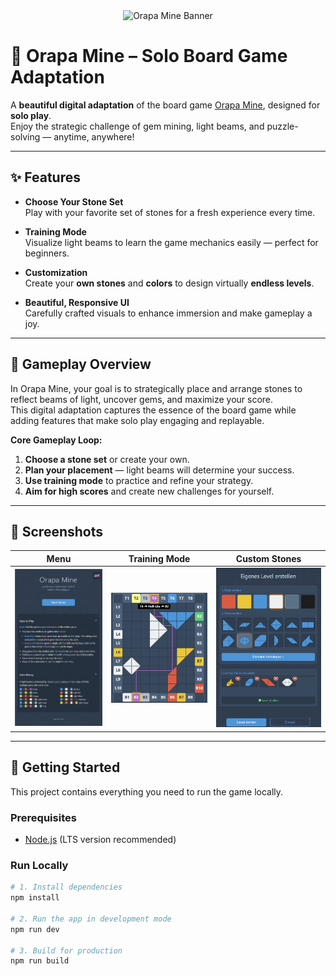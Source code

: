 <div align="center">
  <img width="1200" height="475" alt="Orapa Mine Banner" src="https://github.com/user-attachments/assets/0aa67016-6eaf-458a-adb2-6e31a0763ed6" />
</div>

# 💎 Orapa Mine – Solo Board Game Adaptation

A **beautiful digital adaptation** of the board game [Orapa Mine](https://boardgamegeek.com/boardgame/424152/orapa-mine), designed for **solo play**.  
Enjoy the strategic challenge of gem mining, light beams, and puzzle-solving — anytime, anywhere!

---

## ✨ Features

- **Choose Your Stone Set**  
  Play with your favorite set of stones for a fresh experience every time.

- **Training Mode**  
  Visualize light beams to learn the game mechanics easily — perfect for beginners.

- **Customization**  
  Create your **own stones** and **colors** to design virtually **endless levels**.

- **Beautiful, Responsive UI**  
  Carefully crafted visuals to enhance immersion and make gameplay a joy.

---

## 🎯 Gameplay Overview

In Orapa Mine, your goal is to strategically place and arrange stones to reflect beams of light, uncover gems, and maximize your score.  
This digital adaptation captures the essence of the board game while adding features that make solo play engaging and replayable.

**Core Gameplay Loop:**
1. **Choose a stone set** or create your own.
2. **Plan your placement** — light beams will determine your success.
3. **Use training mode** to practice and refine your strategy.
4. **Aim for high scores** and create new challenges for yourself.

---

## 📸 Screenshots

| Menu | Training Mode | Custom Stones |
|----------|---------------|---------------|
| ![Gameplay](assets/screenshots/screenshot-Menu.png) | ![Training Mode](assets/screenshots/screenshot-training-mode.png) | ![Custom Stones](assets/screenshots/screenshot-custom-stones.png) |

---

## 🚀 Getting Started

This project contains everything you need to run the game locally.

### **Prerequisites**
- [Node.js](https://nodejs.org/) (LTS version recommended)

### **Run Locally**

```bash
# 1. Install dependencies
npm install

# 2. Run the app in development mode
npm run dev

# 3. Build for production
npm run build
